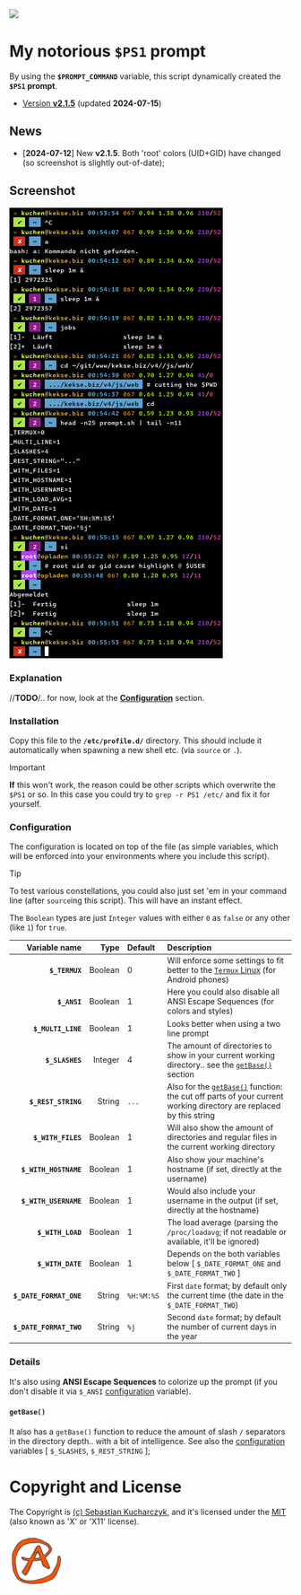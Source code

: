 <img src="https://kekse.biz/github.php?draw&override=github:prompt" />

# My notorious **`$PS1`** prompt
By using the **`$PROMPT_COMMAND`** variable, this script dynamically created the **`$PS1` prompt**.

* [Version **v2.1.5**](sh/prompt.sh) (updated **2024-07-15**)

## News
* \[**2024-07-12**\] New **v2.1.5**. Both 'root' colors (UID+GID) have changed (so screenshot is slightly out-of-date);

## Screenshot
![$PS1](img/screenshot.png)

### Explanation
//**TODO**/.. for now, look at the [**Configuration**](#configuration) section.

### Installation
Copy this file to the **`/etc/profile.d/`** directory. This should include it automatically
when spawning a new shell etc. (via `source` or `.`).

> [!IMPORTANT]
> **If** this won't work, the reason could be other scripts which overwrite the `$PS1` or so.
> In this case you could try to `grep -r PS1 /etc/` and fix it for yourself.

### Configuration
The configuration is located on top of the file (as simple variables, which will be enforced
into your environments where you include this script).

> [!TIP]
> To test various constellations, you could also just set 'em in your command line
> (after `source`ing this script). This will have an instant effect.

The `Boolean` types are just `Integer` values with either `0` as `false` or any other
(like `1`) for `true`.

| Variable name           | Type    | Default    | Description                                                                                                                    |
| ----------------------: | ------: | :--------- | :----------------------------------------------------------------------------------------------------------------------------- |
| **`$_TERMUX`**          | Boolean | 0          | Will enforce some settings to fit better to the [`Termux` Linux](https://termux.dev/) (for Android phones)                     |
| **`$_ANSI`**            | Boolean | 1          | Here you could also disable all ANSI Escape Sequences (for colors and styles)                                                  |
| **`$_MULTI_LINE`**      | Boolean | 1          | Looks better when using a two line prompt                                                                                      |
| **`$_SLASHES`**         | Integer | 4          | The amount of directories to show in your current working directory.. see the [`getBase()`](#getbase) section                  |
| **`$_REST_STRING`**     | String  | `...`      | Also for the [`getBase()`](#getbase) function: the cut off parts of your current working directory are replaced by this string |
| **`$_WITH_FILES`**      | Boolean | 1          | Will also show the amount of directories and regular files in the current working directory                                    |
| **`$_WITH_HOSTNAME`**   | Boolean | 1          | Also show your machine's hostname (if set, directly at the username)                                                           |
| **`$_WITH_USERNAME`**   | Boolean | 1          | Would also include your username in the output (if set, directly at the hostname)                                              |
| **`$_WITH_LOAD`**       | Boolean | 1          | The load average (parsing the `/proc/loadavg`; if not readable or available, it'll be ignored)                                 |
| **`$_WITH_DATE`**       | Boolean | 1          | Depends on the both variables below [ `$_DATE_FORMAT_ONE` and `$_DATE_FORMAT_TWO` ]                                            |
| **`$_DATE_FORMAT_ONE`** | String  | `%H:%M:%S` | First `date` format; by default only the current time (the date in the `$_DATE_FORMAT_TWO`)                                    |
| **`$_DATE_FORMAT_TWO`** | String  | `%j`       | Second `date` format; by default the number of current days in the year                                                        |

### Details
It's also using **ANSI Escape Sequences** to colorize up the prompt (if you don't disable it via `$_ANSI`
[configuration](#configuration) variable).

#### `getBase()`
It also has a `getBase()` function to reduce the amount of slash `/` separators in the directory depth..
with a bit of intelligence. See also the [configuration](#configuration) variables [ `$_SLASHES`, `$_REST_STRING` ];

# Copyright and License
The Copyright is [(c) Sebastian Kucharczyk](./COPYRIGHT.txt),
and it's licensed under the [MIT](./LICENSE.txt) (also known as 'X' or 'X11' license).

<a href="favicon.512px.png" target="_blank">
<img src="favicon.png" alt="Favicon" />
</a>

